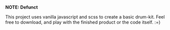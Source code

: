 **NOTE: Defunct**

This project uses vanilla javascript and scss to create a basic drum-kit. Feel free to download, and play with the finished product or the code itself. :=)
